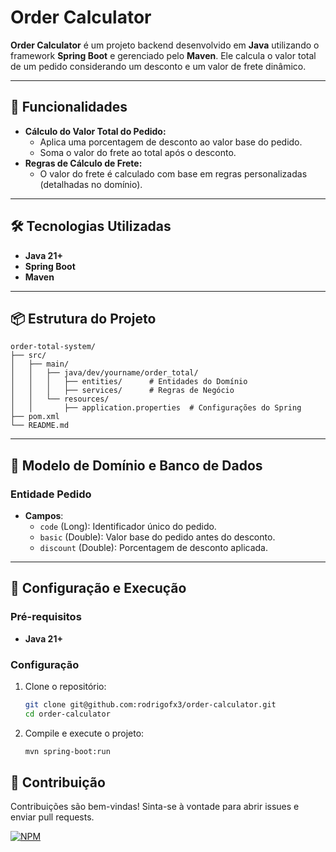 # Order Calculator

**Order Calculator** é um projeto backend desenvolvido em **Java** utilizando o framework **Spring Boot** e gerenciado pelo **Maven**. Ele calcula o valor total de um pedido considerando um desconto e um valor de frete dinâmico.

---

## 🚀 Funcionalidades

- **Cálculo do Valor Total do Pedido:**
  - Aplica uma porcentagem de desconto ao valor base do pedido.
  - Soma o valor do frete ao total após o desconto.
- **Regras de Cálculo de Frete:**
  - O valor do frete é calculado com base em regras personalizadas (detalhadas no domínio).

---

## 🛠️ Tecnologias Utilizadas

- **Java 21+**
- **Spring Boot**
- **Maven**

---

## 📦 Estrutura do Projeto

```
order-total-system/
├── src/
│   ├── main/
│   │   ├── java/dev/yourname/order_total/
│   │   │   ├── entities/      # Entidades do Domínio
│   │   │   ├── services/      # Regras de Negócio
│   │   └── resources/
│   │       ├── application.properties  # Configurações do Spring
├── pom.xml
└── README.md
```

---

## 📄 Modelo de Domínio e Banco de Dados

### Entidade Pedido
- **Campos**:
  - `code` (Long): Identificador único do pedido.
  - `basic` (Double): Valor base do pedido antes do desconto.
  - `discount` (Double): Porcentagem de desconto aplicada.

---

## 🔧 Configuração e Execução

### Pré-requisitos

- **Java 21+**

### Configuração

1. Clone o repositório:
   ```bash
   git clone git@github.com:rodrigofx3/order-calculator.git
   cd order-calculator
   ```

3. Compile e execute o projeto:
   ```bash
   mvn spring-boot:run
   ```
## 🤝 Contribuição

Contribuições são bem-vindas! Sinta-se à vontade para abrir issues e enviar pull requests.

[![NPM](https://img.shields.io/npm/l/react)](https://github.com/yourname/order-total-system/blob/main/LICENSE)
